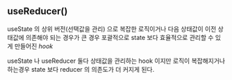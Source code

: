 ## useReducer()
useState 의 상위 버전(선택값을 관리) 으로 복잡한 로직이거나 
다음 상태값이 이전 상태값에 의존해야 되는 경우가 큰 경우
포괄적으로 state 보다 효율적으로 관리할 수 있게 만들어진 *hook*

useState 나 useReducer 둘다 상태값을 관리하는 hook 이지만 로직이 복잡해지거나 하는경우
state 보다 reducer 의 의존도가 더 커지게 된다.